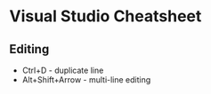 # Visual Studio Cheatsheet

## Editing

- Ctrl+D - duplicate line
- Alt+Shift+Arrow - multi-line editing